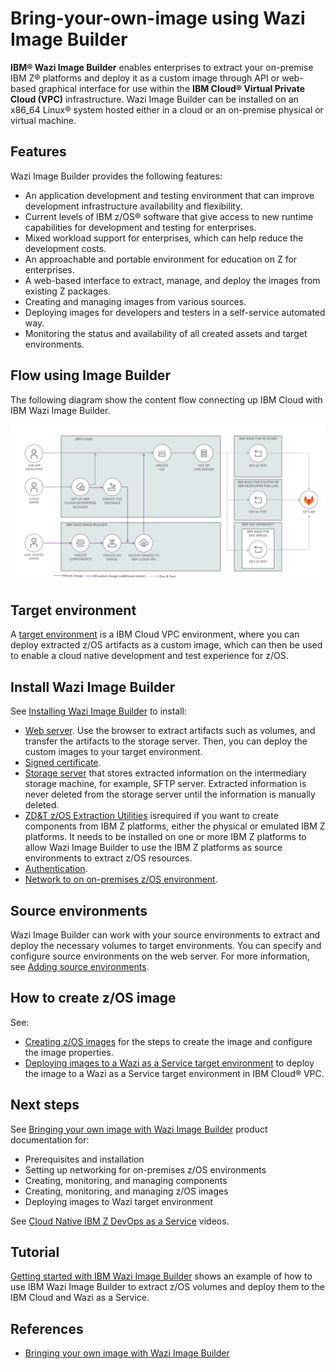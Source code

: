 # Bring-your-own-image using Wazi Image Builder

**IBM® Wazi Image Builder** enables enterprises to extract your on-premise IBM Z® platforms and deploy it as a custom image through API or web-based graphical interface for use within the **IBM Cloud® Virtual Private Cloud (VPC)** infrastructure. Wazi Image Builder can be installed on an x86_64 Linux® system hosted either in a cloud or an on-premise physical or virtual machine.

## Features

Wazi Image Builder provides the following features:

- An application development and testing environment that can improve development infrastructure availability and flexibility.
- Current levels of IBM z/OS® software that give access to new runtime capabilities for development and testing for enterprises.
- Mixed workload support for enterprises, which can help reduce the development costs.
- An approachable and portable environment for education on Z for enterprises.
- A web-based interface to extract, manage, and deploy the images from existing Z packages.
- Creating and managing images from various sources.
- Deploying images for developers and testers in a self-service automated way.
- Monitoring the status and availability of all created assets and target environments.

## Flow using Image Builder

The following diagram show the content flow connecting up IBM Cloud with IBM Wazi Image Builder.

![image builder](./media/flow-final.png)

## Target environment

A [target environment](https://www.ibm.com/docs/en/wazi-aas/1.0.0?topic=builder-architecture-overview#intro_ee__title__4) is a IBM Cloud VPC environment, where you can deploy extracted z/OS artifacts as a custom image, which can then be used to enable a cloud native development and test experience for z/OS.

## Install Wazi Image Builder

See [Installing Wazi Image Builder](https://www.ibm.com/docs/en/wazi-aas/1.0.0?topic=builder-installing-wazi-image) to install:

- [Web server](https://www.ibm.com/docs/en/wazi-aas/1.0.0?topic=builder-architecture-overview#intro_ee__title__5). Use the browser to extract artifacts such as volumes, and transfer the artifacts to the storage server. Then, you can deploy the custom images to your target environment.
- [Signed certificate](https://www.ibm.com/docs/en/SSSTT9_1.0.0/com.ibm.zsys.rdt.tools.user.guide.doc/topics/installing_signed_certificate.html).
- [Storage server](https://www.ibm.com/docs/en/wazi-aas/1.0.0?topic=builder-architecture-overview#intro_ee__title__6) that stores extracted information on the intermediary storage machine, for example, SFTP server. Extracted information is never deleted from the storage server until the information is manually deleted.
- [ZD&T z/OS Extraction Utilities](https://www.ibm.com/docs/en/SSSTT9_1.0.0/com.ibm.zsys.rdt.tools.user.guide.doc/topics/rpm_install.html) isrequired if you want to create components from IBM Z platforms, either the physical or emulated IBM Z platforms. It needs to be installed on one or more IBM Z platforms to allow Wazi Image Builder to use the IBM Z platforms as source environments to extract z/OS resources.
- [Authentication](https://www.ibm.com/docs/en/SSSTT9_1.0.0/com.ibm.zsys.rdt.tools.user.guide.doc/topics/authentication_ee.html).
- [Network to on on-premises z/OS environment](https://www.ibm.com/docs/en/wazi-aas/1.0.0?topic=builder-setting-up-networking-premises-zos-environment).

## Source environments

Wazi Image Builder can work with your source environments to extract and deploy the necessary volumes to target environments. You can specify and configure source environments on the web server. For more information, see [Adding source environments](https://www.ibm.com/docs/en/SSSTT9_1.0.0/com.ibm.zsys.rdt.tools.user.guide.doc/topics/config_source.html).

## How to create z/OS image

See:

- [Creating z/OS images](https://www.ibm.com/docs/en/wazi-aas/1.0.0?topic=builder-creating-zos-images) for the steps to create the image and configure the image properties.
- [Deploying images to a Wazi as a Service target environment](https://www.ibm.com/docs/en/wazi-aas/1.0.0?topic=builder-deploying-images-wazi-as-service-target-environment) to deploy the image to a Wazi as a Service target environment in IBM Cloud® VPC.

## Next steps

See [Bringing your own image with Wazi Image Builder](https://www.ibm.com/docs/en/wazi-aas/1.0.0?topic=bringing-your-own-image-wazi-image-builder) product documentation for:

- Prerequisites and installation
- Setting up networking for on-premises z/OS environments
- Creating, monitoring, and managing components
- Creating, monitoring, and managing z/OS images
- Deploying images to Wazi target environment

See [Cloud Native IBM Z DevOps as a Service](https://mediacenter.ibm.com/playlist/details/1_5q5qeehb/) videos.

## Tutorial

[Getting started with IBM Wazi Image Builder](https://www.ibm.com/support/pages/getting-started-ibm-wazi-image-builder) shows an example of how to use IBM Wazi Image Builder to extract z/OS volumes and deploy them to the IBM Cloud and Wazi as a Service.

## References

- [Bringing your own image with Wazi Image Builder](https://www.ibm.com/docs/en/wazi-aas/1.0.0?topic=bringing-your-own-image-wazi-image-builder)